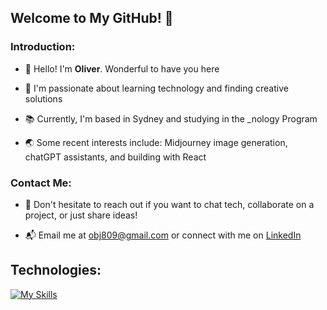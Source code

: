 ## Welcome to My GitHub! 💫

### Introduction:

- 👋 Hello! I'm **Oliver**. Wonderful to have you here

- 🚀 I'm passionate about learning technology and finding creative solutions
  
- 📚 Currently, I'm based in Sydney and studying in the _nology Program
  
- 🌏 Some recent interests include: Midjourney image generation, chatGPT assistants, and building with React  

### Contact Me:

- 💬 Don't hesitate to reach out if you want to chat tech, collaborate on a project, or just share ideas!
  
- 📬 Email me at obj809@gmail.com or connect with me on [LinkedIn](https://www.linkedin.com/in/obj809/)  

## Technologies: 

  [![My Skills](https://skillicons.dev/icons?i=html,css,sass,bootstrap,js,react,nodejs,python,django,flask,java,mongodb,firebase,mysql,aws)](https://skillicons.dev)

<!---
cyberforge1/cyberforge1 is a ✨ special ✨ repository because its `README.md` (this file) appears on your GitHub profile.
You can click the Preview link to take a look at your changes.
--->
<!---
- 🌱 Some recent interests include: Midjourney Image Generation, creating chatGPT assistants, and building projects with React
--->


